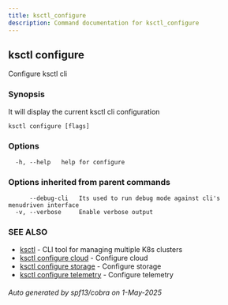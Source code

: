 ```yaml
---
title: ksctl_configure
description: Command documentation for ksctl_configure
---
```


## ksctl configure

Configure ksctl cli

### Synopsis

It will display the current ksctl cli configuration

```
ksctl configure [flags]
```

### Options

```
  -h, --help   help for configure
```

### Options inherited from parent commands

```
      --debug-cli   Its used to run debug mode against cli's menudriven interface
  -v, --verbose     Enable verbose output
```

### SEE ALSO

* [ksctl](ksctl.md)	 - CLI tool for managing multiple K8s clusters
* [ksctl configure cloud](ksctl_configure_cloud.md)	 - Configure cloud
* [ksctl configure storage](ksctl_configure_storage.md)	 - Configure storage
* [ksctl configure telemetry](ksctl_configure_telemetry.md)	 - Configure telemetry

###### Auto generated by spf13/cobra on 1-May-2025

